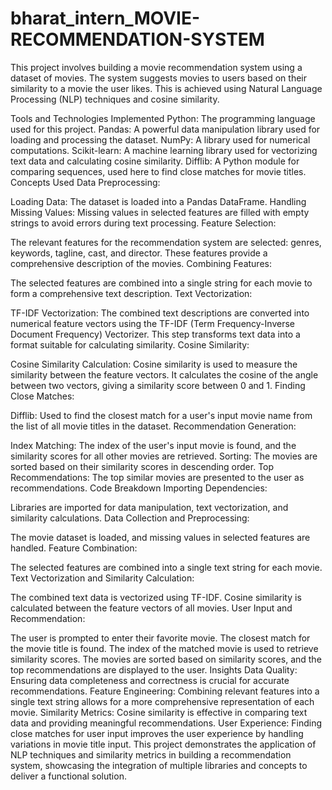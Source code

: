 # bharat_intern_MOVIE-RECOMMENDATION-SYSTEM


This project involves building a movie recommendation system using a dataset of movies. The system suggests movies to users based on their similarity to a movie the user likes. This is achieved using Natural Language Processing (NLP) techniques and cosine similarity.

Tools and Technologies Implemented
Python: The programming language used for this project.
Pandas: A powerful data manipulation library used for loading and processing the dataset.
NumPy: A library used for numerical computations.
Scikit-learn: A machine learning library used for vectorizing text data and calculating cosine similarity.
Difflib: A Python module for comparing sequences, used here to find close matches for movie titles.
Concepts Used
Data Preprocessing:

Loading Data: The dataset is loaded into a Pandas DataFrame.
Handling Missing Values: Missing values in selected features are filled with empty strings to avoid errors during text processing.
Feature Selection:

The relevant features for the recommendation system are selected: genres, keywords, tagline, cast, and director. These features provide a comprehensive description of the movies.
Combining Features:

The selected features are combined into a single string for each movie to form a comprehensive text description.
Text Vectorization:

TF-IDF Vectorization: The combined text descriptions are converted into numerical feature vectors using the TF-IDF (Term Frequency-Inverse Document Frequency) Vectorizer. This step transforms text data into a format suitable for calculating similarity.
Cosine Similarity:

Cosine Similarity Calculation: Cosine similarity is used to measure the similarity between the feature vectors. It calculates the cosine of the angle between two vectors, giving a similarity score between 0 and 1.
Finding Close Matches:

Difflib: Used to find the closest match for a user's input movie name from the list of all movie titles in the dataset.
Recommendation Generation:

Index Matching: The index of the user's input movie is found, and the similarity scores for all other movies are retrieved.
Sorting: The movies are sorted based on their similarity scores in descending order.
Top Recommendations: The top similar movies are presented to the user as recommendations.
Code Breakdown
Importing Dependencies:

Libraries are imported for data manipulation, text vectorization, and similarity calculations.
Data Collection and Preprocessing:

The movie dataset is loaded, and missing values in selected features are handled.
Feature Combination:

The selected features are combined into a single text string for each movie.
Text Vectorization and Similarity Calculation:

The combined text data is vectorized using TF-IDF.
Cosine similarity is calculated between the feature vectors of all movies.
User Input and Recommendation:

The user is prompted to enter their favorite movie.
The closest match for the movie title is found.
The index of the matched movie is used to retrieve similarity scores.
The movies are sorted based on similarity scores, and the top recommendations are displayed to the user.
Insights
Data Quality: Ensuring data completeness and correctness is crucial for accurate recommendations.
Feature Engineering: Combining relevant features into a single text string allows for a more comprehensive representation of each movie.
Similarity Metrics: Cosine similarity is effective in comparing text data and providing meaningful recommendations.
User Experience: Finding close matches for user input improves the user experience by handling variations in movie title input.
This project demonstrates the application of NLP techniques and similarity metrics in building a recommendation system, showcasing the integration of multiple libraries and concepts to deliver a functional solution.
